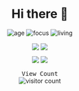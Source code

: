 <div align="center" >

  <samp><h1> Hi there 👋 </h1></samp>

![age](https://img.shields.io/badge/age-17-blue)
![focus](https://img.shields.io/badge/focus-backend-brightgreen)
![living](https://img.shields.io/badge/living-iran-3c9)

<a href="https://github.com/mhmda-83">
<img align="center" src="https://github-readme-stats.vercel.app/api?username=mhmda-83&show_icons=true&count_private=true&include_all_commits=true&theme=nord" /></a>
<a href="https://github.com/mhmda-83">
<img align="center" src="https://github-readme-stats.vercel.app/api/top-langs/?username=mhmda-83&theme=nord" />
</a>

  
[<img src="https://img.icons8.com/color/48/000000/linkedin.png"/>](https://linkedin.com/in/mohammadalian-2004)
[<img src="https://img.icons8.com/fluent/48/000000/telegram-app.png"/>](https://t.me/MohammadAlian_1383)
  

<samp>View Count</samp>
<br />
<img src="https://profile-counter.glitch.me/{mhmda-83}/count.svg" alt="visitor count" />

  </div>

